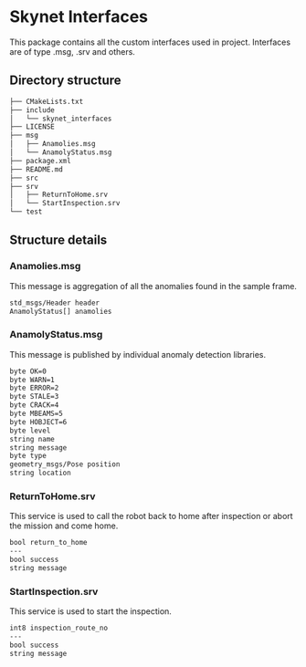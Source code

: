 # Skynet Interfaces

This package contains all the custom interfaces used in project. Interfaces are of type .msg, .srv and others. 



## Directory structure

```bash
├── CMakeLists.txt
├── include
│   └── skynet_interfaces
├── LICENSE
├── msg
│   ├── Anamolies.msg
│   └── AnamolyStatus.msg
├── package.xml
├── README.md
├── src
├── srv
│   ├── ReturnToHome.srv
│   └── StartInspection.srv
└── test

```

## Structure details

### Anamolies.msg
This message is aggregation of all the anomalies found in the sample frame.
```bash
std_msgs/Header header
AnamolyStatus[] anamolies
```

### AnamolyStatus.msg
This message is published by individual anomaly detection libraries.
```bash
byte OK=0
byte WARN=1
byte ERROR=2
byte STALE=3
byte CRACK=4
byte MBEAMS=5
byte HOBJECT=6
byte level
string name
string message
byte type
geometry_msgs/Pose position
string location
```

### ReturnToHome.srv
This service is used to call the robot back to home after inspection or abort the mission and come home.
```bash
bool return_to_home
---
bool success
string message
```

### StartInspection.srv
This service is used to start the inspection. 
```bash
int8 inspection_route_no
---
bool success
string message
```
